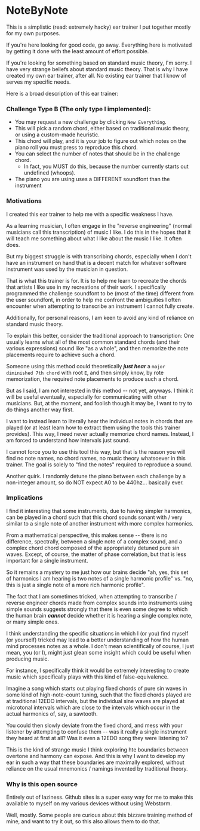 # NoteByNote

This is a simplistic (read: extremely hacky) ear trainer I put together mostly for my own purposes.

If you're here looking for good code, go away.
Everything here is motivated by getting it done with the least amount of effort possible.

If you're looking for something based on standard music theory, I'm sorry.
I have very strange beliefs about standard music theory.
That is why I have created my own ear trainer, after all.
No existing ear trainer that I know of serves my specific needs.

Here is a broad description of this ear trainer:

### Challenge Type B (The only type I implemented):
- You may request a new challenge by clicking `New Everything`.
- This will pick a random chord, either based on traditional music theory, or using a custom-made heuristic.
- This chord will play, and it is your job to figure out which notes on the piano roll you must press to reproduce this chord.
- You can select the number of notes that should be in the challenge chord.
  - In fact, you MUST do this, because the number currently starts out undefined (whoops).
- The piano you are using uses a DIFFERENT soundfont than the instrument 


### Motivations
I created this ear trainer to help me with a specific weakness I have.

As a learning musician, I often engage in the "reverse engineering" (normal musicians call this transcription) of music I like.
I do this in the hopes that it will teach me something about what I like about the music I like. It often does.

But my biggest struggle is with transcribing chords, especially when I don't have an instrument on hand that is a decent match for whatever software instrument was used by the musician in question.

That is what this trainer is for.
It is to help me learn to recreate the chords that artists I like use in my recreations of their work.
I specifically programmed the challenge soundfont to be (most of the time) different from the user soundfont, in order to help me confront the ambiguities I often encounter when attempting to transcribe an instrument I cannot fully create.

Additionally, for personal reasons, I am keen to avoid any kind of reliance on standard music theory. 

To explain this better, consider the traditional approach to transcription:
One usually learns what all of the most common standard chords (and their various expressions) sound like "as a whole", and then memorize the note placements require to achieve such a chord.

Someone using this method could theoretically ***just hear*** a `major diminished 7th chord` with root `E`, and then simply know, by rote memorization, the required note placements to produce such a chord.

But as I said, I am not interested in this method -- not yet, anyways. I think it will be useful eventually, especially for communicating with other musicians.
But, at the moment, and foolish though it may be, I want to try to do things another way first.

I want to instead learn to literally hear the individual notes in chords that are played (or at least learn how to extract them using the tools this trainer provides).
This way, I need never actually memorize chord names. Instead, I am forced to understand how intervals just sound.

I cannot force you to use this tool this way, but that is the reason you will find no note names, no chord names, no music theory whatsoever in this trainer.
The goal is solely to "find the notes" required to reproduce a sound.

Another quirk. I randomly detune the piano between each challenge by a non-integer amount, so do NOT expect A0 to be 440hz... basically ever.

### Implications
I find it interesting that some instruments, due to having simpler harmonics, can be played in a chord such that this chord sounds sonant with / very similar to a single note of another instrument with more complex harmonics.

From a mathematical perspective, this makes sense -- there is no difference, spectrally, between a single note of a  complex sound, and a complex chord chord composed of the appropriately detuned pure sin waves.
Except, of course, the matter of phase correlation, but that is less important for a single instrument.

So it remains a mystery to me just how our brains decide "ah, yes, this set of harmonics I am hearing is two notes of a single harmonic profile" vs. "no, this is just a single note of a more rich harmonic profile".

The fact that I am sometimes tricked, when attempting to transcribe / reverse engineer chords made from complex sounds into instruments using simple sounds suggests strongly that there is even some degree to which the human brain ***cannot*** decide whether it is hearing a single complex note, or many simple ones.

I think understanding the specific situations in which I (or you) find myself (or yourself) tricked may lead to a better understanding of how the human mind processes notes as a whole.
I don't mean scientifically of course, I just mean, you (or I), might just glean some insight which could be useful when producing music.

For instance, I specifically think it would be extremely interesting to create music which specifically plays with this kind of false-equivalence.

Imagine a song which starts out playing fixed chords of pure sin waves in some kind of high-note-count tuning, such that the fixed chords played are at traditional 12EDO intervals, but the individual sine waves are played at microtonal intervals which are close to the intervals which occur in the actual harmonics of, say, a sawtooth.

You could then slowly deviate from the fixed chord, and mess with your listener by attempting to confuse them -- was it really a single instrument they heard at first at all?
Was it even a 12EDO song they were listening to?

This is the kind of strange music I think exploring hte boundaries between overtone and harmony can expose.
And this is why I want to develop my ear in such a way that these boundaries are maximally explored, without reliance on the usual mnemonics / namings invented by traditional theory. 

### Why is this open source

Entirely out of laziness. Github sites is a super easy way for me to make this available to myself on my various devices without using Webstorm.

Well, mostly. Some people are curious about this bizzare training method of mine, and want to try it out, so this also allows them to do that.


